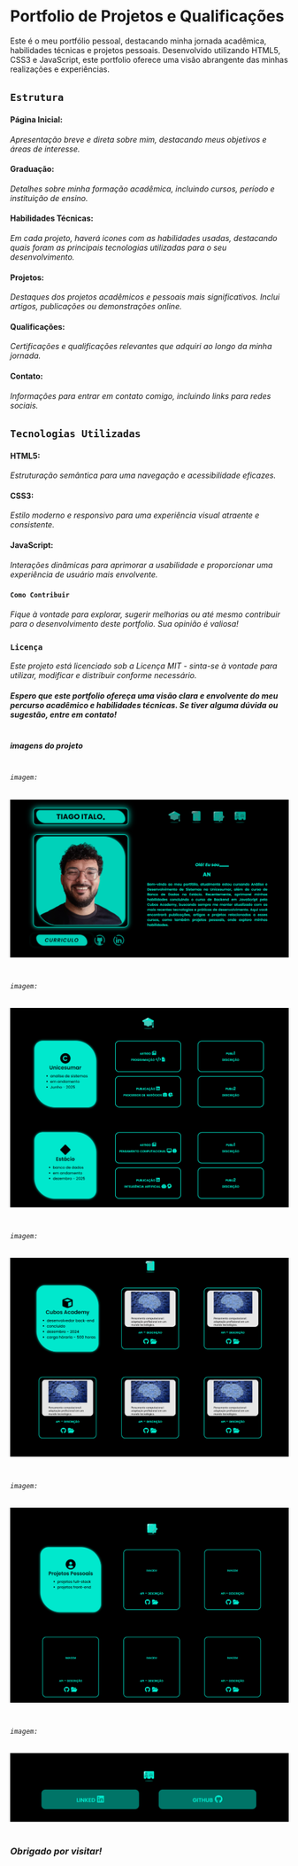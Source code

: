 # Portfolio de Projetos e Qualificações

Este é o meu portfólio pessoal, destacando minha jornada acadêmica, habilidades técnicas e projetos pessoais. Desenvolvido utilizando HTML5, CSS3 e JavaScript, este portfolio oferece uma visão abrangente das minhas realizações e experiências.

## `Estrutura`

#### **Página Inicial:**

_Apresentação breve e direta sobre mim, destacando meus objetivos e áreas de interesse._

#### **Graduação:**

_Detalhes sobre minha formação acadêmica, incluindo cursos, período e instituição de ensino._

#### **Habilidades Técnicas:**

_Em cada projeto, haverá icones com as habilidades usadas, destacando quais foram as principais tecnologias utilizadas para o seu desenvolvimento._

#### **Projetos:**

_Destaques dos projetos acadêmicos e pessoais mais significativos. Inclui artigos, publicações ou demonstrações online._

#### **Qualificações:**

_Certificações e qualificações relevantes que adquiri ao longo da minha jornada._

#### **Contato:**

_Informações para entrar em contato comigo, incluindo links para redes sociais._

## `Tecnologias Utilizadas`

#### **HTML5:**

_Estruturação semântica para uma navegação e acessibilidade eficazes._

#### **CSS3:**

_Estilo moderno e responsivo para uma experiência visual atraente e consistente._

#### **JavaScript:**

_Interações dinâmicas para aprimorar a usabilidade e proporcionar uma experiência de usuário mais envolvente._

#### `Como Contribuir`

_Fique à vontade para explorar, sugerir melhorias ou até mesmo contribuir para o desenvolvimento deste portfolio. Sua opinião é valiosa!_

### `Licença`

_Este projeto está licenciado sob a Licença MIT - sinta-se à vontade para utilizar, modificar e distribuir conforme necessário._

#### _Espero que este portfolio ofereça uma visão clara e envolvente do meu percurso acadêmico e habilidades técnicas. Se tiver alguma dúvida ou sugestão, entre em contato!_

#

#### _imagens do projeto_

#

###### `imagem:`

![imagem:portfolio](./assets/readme/port1.png)

#

###### `imagem:`

![imagem:portfolio](./assets/readme/port2.png)

#

###### `imagem:`

![imagem:portfolio](./assets/readme/port3.png)

#

###### `imagem:`

![imagem:portfolio](./assets/readme/port4.png)

#

###### `imagem:`

![imagem:portfolio](./assets/readme/port5.png)

#

### _Obrigado por visitar!_

#
